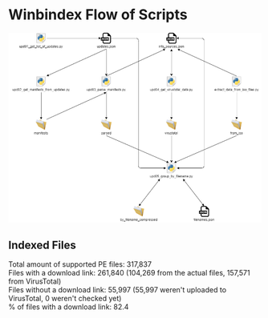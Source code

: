 # Winbindex Flow of Scripts

![winbindex-scripts-flow.png](winbindex-scripts-flow.png)

## Indexed Files

<!--FileStats-->
Total amount of supported PE files: 317,837  
Files with a download link: 261,840 (104,269 from the actual files, 157,571 from VirusTotal)  
Files without a download link: 55,997 (55,997 weren't uploaded to VirusTotal, 0 weren't checked yet)  
% of files with a download link: 82.4  
<!--/FileStats-->

